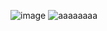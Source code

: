 

![image](~/Downloads/dotfiles-blog-220x230.png "asad")
![aaaaaaaa](https://user-images.githubusercontent.com/28115337/185177835-27fd08cd-864e-4f10-85ad-751d7a4eb431.png "adasdadssad")

